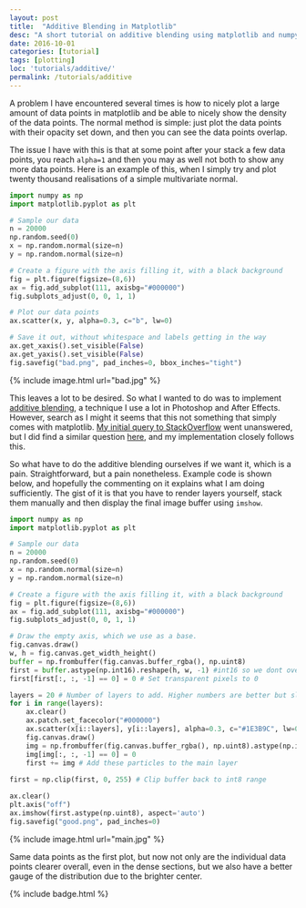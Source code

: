```yaml
---
layout: post
title:  "Additive Blending in Matplotlib"
desc: "A short tutorial on additive blending using matplotlib and numpy."
date: 2016-10-01
categories: [tutorial]
tags: [plotting]
loc: 'tutorials/additive/'
permalink: /tutorials/additive
---
```


A problem I have encountered several times is how to nicely plot a large amount of data points
in matplotlib and be able to nicely show the density of the data points. The normal method is simple:
just plot the data points with their opacity set down, and then you can see the data points overlap.

The issue I have with this is that at some point after your stack a few data points, you reach `alpha=1` and
then you may as well not both to show any more data points. Here is an example of this, when I simply try
and plot twenty thousand realisations of a simple multivariate normal.


``` python
import numpy as np
import matplotlib.pyplot as plt

# Sample our data
n = 20000
np.random.seed(0)
x = np.random.normal(size=n)
y = np.random.normal(size=n)

# Create a figure with the axis filling it, with a black background
fig = plt.figure(figsize=(8,6))
ax = fig.add_subplot(111, axisbg="#000000")
fig.subplots_adjust(0, 0, 1, 1)

# Plot our data points
ax.scatter(x, y, alpha=0.3, c="b", lw=0)

# Save it out, without whitespace and labels getting in the way
ax.get_xaxis().set_visible(False)
ax.get_yaxis().set_visible(False)
fig.savefig("bad.png", pad_inches=0, bbox_inches="tight")
```

{% include image.html url="bad.jpg"  %}

This leaves a lot to be desired. So what I wanted to do was to implement [additive blending](https://en.wikipedia.org/wiki/Blend_modes#Addition),
a technique I use a lot in Photoshop and After Effects. However, search as I might it seems that this
not something that simply comes with matplotlib. [My initial query to StackOverflow](http://stackoverflow.com/questions/33728154/additive-blending-in-matplotlib)
went unanswered, but I did find a similar question [here](http://stackoverflow.com/questions/26702176/is-it-possible-to-do-additive-blending-with-matplotlib),
and my implementation closely follows this.

So what have to do the additive blending ourselves if we want it, which is a pain. Straightforward,
but a pain nonetheless. Example code is shown below, and hopefully the commenting on it explains
what I am doing sufficiently. The gist of it is that you have to render layers
yourself, stack them manually and then display the final image buffer using `imshow`.

``` python
import numpy as np
import matplotlib.pyplot as plt

# Sample our data
n = 20000
np.random.seed(0)
x = np.random.normal(size=n)
y = np.random.normal(size=n)

# Create a figure with the axis filling it, with a black background
fig = plt.figure(figsize=(8,6))
ax = fig.add_subplot(111, axisbg="#000000")
fig.subplots_adjust(0, 0, 1, 1)

# Draw the empty axis, which we use as a base.
fig.canvas.draw()
w, h = fig.canvas.get_width_height()
buffer = np.frombuffer(fig.canvas.buffer_rgba(), np.uint8)
first = buffer.astype(np.int16).reshape(h, w, -1) #int16 so we dont overflow
first[first[:, :, -1] == 0] = 0 # Set transparent pixels to 0

layers = 20 # Number of layers to add. Higher numbers are better but slower
for i in range(layers):
    ax.clear()
    ax.patch.set_facecolor("#000000")
    ax.scatter(x[i::layers], y[i::layers], alpha=0.3, c="#1E3B9C", lw=0)
    fig.canvas.draw()
    img = np.frombuffer(fig.canvas.buffer_rgba(), np.uint8).astype(np.int16).reshape(h, w, -1)
    img[img[:, :, -1] == 0] = 0
    first += img # Add these particles to the main layer
    
first = np.clip(first, 0, 255) # Clip buffer back to int8 range

ax.clear()
plt.axis("off")
ax.imshow(first.astype(np.uint8), aspect='auto')
fig.savefig("good.png", pad_inches=0)
```

{% include image.html url="main.jpg"  %}

Same data points as the first plot, but now not only are the individual data points clearer
overall, even in the dense sections, but we also have a better gauge of the distribution
due to the brighter center.

{% include badge.html %}
